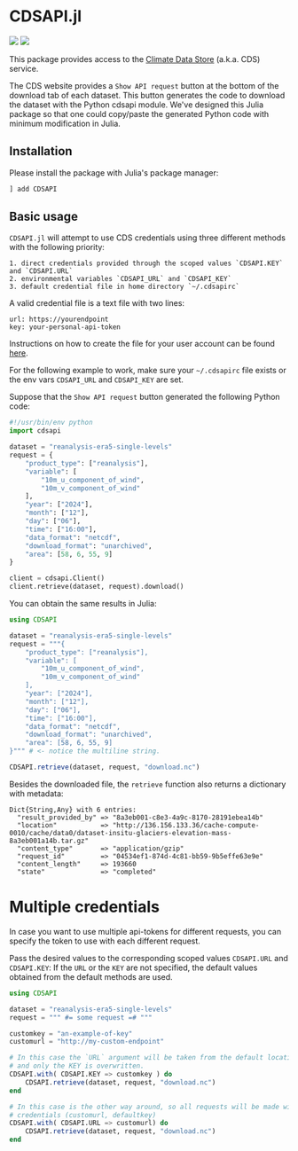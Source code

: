 # CDSAPI.jl

[![][build-img]][build-url] [![][codecov-img]][codecov-url]

This package provides access to the [Climate Data Store](https://cds.climate.copernicus.eu) (a.k.a. CDS) service.

The CDS website provides a `Show API request` button at the bottom of the download tab of each dataset.
This button generates the code to download the dataset with the Python cdsapi module. We've designed this
Julia package so that one could copy/paste the generated Python code with minimum modification in Julia.

## Installation

Please install the package with Julia's package manager:

```julia
] add CDSAPI
```

## Basic usage

`CDSAPI.jl` will attempt to use CDS credentials using three different methods with the following priority:

    1. direct credentials provided through the scoped values `CDSAPI.KEY` and `CDSAPI.URL`
    2. environmental variables `CDSAPI_URL` and `CDSAPI_KEY`
    3. default credential file in home directory `~/.cdsapirc`

A valid credential file is a text file with two lines:
```
url: https://yourendpoint
key: your-personal-api-token
```
Instructions on how to create the file for your user account can be found
[here](https://cds.climate.copernicus.eu/how-to-api).

For the following example to work, make sure your `~/.cdsapirc` file exists or the env vars `CDSAPI_URL` and `CDSAPI_KEY` are set.

Suppose that the `Show API request` button generated the following Python code:
```python
#!/usr/bin/env python
import cdsapi

dataset = "reanalysis-era5-single-levels"
request = {
    "product_type": ["reanalysis"],
    "variable": [
        "10m_u_component_of_wind",
        "10m_v_component_of_wind"
    ],
    "year": ["2024"],
    "month": ["12"],
    "day": ["06"],
    "time": ["16:00"],
    "data_format": "netcdf",
    "download_format": "unarchived",
    "area": [58, 6, 55, 9]
}

client = cdsapi.Client()
client.retrieve(dataset, request).download()
```

You can obtain the same results in Julia:
```julia
using CDSAPI

dataset = "reanalysis-era5-single-levels"
request = """{
    "product_type": ["reanalysis"],
    "variable": [
        "10m_u_component_of_wind",
        "10m_v_component_of_wind"
    ],
    "year": ["2024"],
    "month": ["12"],
    "day": ["06"],
    "time": ["16:00"],
    "data_format": "netcdf",
    "download_format": "unarchived",
    "area": [58, 6, 55, 9]
}""" # <- notice the multiline string.

CDSAPI.retrieve(dataset, request, "download.nc")
```

Besides the downloaded file, the `retrieve` function also returns a dictionary with metadata:

```
Dict{String,Any} with 6 entries:
  "result_provided_by" => "8a3eb001-c8e3-4a9c-8170-28191ebea14b"
  "location"           => "http://136.156.133.36/cache-compute-0010/cache/data0/dataset-insitu-glaciers-elevation-mass-8a3eb001a14b.tar.gz"
  "content_type"       => "application/gzip"
  "request_id"         => "04534ef1-874d-4c81-bb59-9b5effe63e9e"
  "content_length"     => 193660
  "state"              => "completed"
```
# Multiple credentials

In case you want to use multiple api-tokens for different requests, you can specify the token to use with each different request.

Pass the desired values to the corresponding scoped values `CDSAPI.URL` and `CDSAPI.KEY`:
If the `URL` or the `KEY` are not specified, the default values obtained from the default methods are used.
```julia
using CDSAPI

dataset = "reanalysis-era5-single-levels"
request = """ #= some request =# """

customkey = "an-example-of-key"
customurl = "http://my-custom-endpoint"

# In this case the `URL` argument will be taken from the default locations
# and only the KEY is overwritten.
CDSAPI.with( CDSAPI.KEY => customkey ) do
    CDSAPI.retrieve(dataset, request, "download.nc")
end

# In this case is the other way around, so all requests will be made with the
# credentials (customurl, defaultkey)
CDSAPI.with( CDSAPI.URL => customurl) do
    CDSAPI.retrieve(dataset, request, "download.nc")
end
```


[build-img]: https://img.shields.io/github/actions/workflow/status/JuliaClimate/CDSAPI.jl/CI.yml?branch=master&style=flat-square
[build-url]: https://github.com/JuliaClimate/CDSAPI.jl/actions

[codecov-img]: https://img.shields.io/codecov/c/github/JuliaClimate/CDSAPI.jl?style=flat-square
[codecov-url]: https://codecov.io/gh/JuliaClimate/CDSAPI.jl
